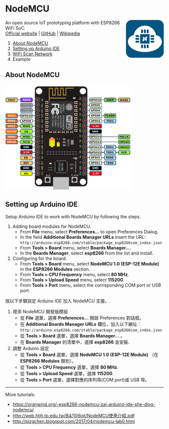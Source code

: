 # NodeMCU
<img src="img/nodemcu_400.jpg" width="120" align="right" />

An open source IoT prototyping platform with ESP8266 WiFi SoC.\
[Official website](http://nodemcu.com/index_en.html) | [GitHub](https://github.com/nodemcu) | [Wikipedia](https://en.wikipedia.org/wiki/NodeMCU)

1. [About NodeMCU](#about-nodemcu)
1. [Setting up Arduino IDE](#setting-up-arduino-ide)
1. [WiFi Scan Network](WiFi-Scan-Network)
1. Example

## About NodeMCU
<img src="img/nodemcu_pinout.png" width="400" />

## Setting up Arduino IDE
Setup Arduino IDE to work with NodeMCU by following the steps.
1. Adding board modules for NodeMCU.
   * From __File__ menu, select __Preferences...__ to open Preferences Dialog.
   * In the field __Additional Boards Manager URLs__ insert the URL:\
     `http://arduino.esp8266.com/stable/package_esp8266com_index.json`
   * From __Tools > Board__ menu, select __Boards Manager...__.
   * In the __Boards Manager__, select __esp8266__ from the list and install.
2. Configuring for the board.
   * From __Tools > Board__ menu, select __NodeMCU 1.0 (ESP-12E Module)__ in the __ESP8266 Modules__ section.
   * From __Tools > CPU Frequency__ menu, select __80 MHz__.
   * From __Tools > Upload Speed__ menu, select __115200__.
   * From __Tools > Port__ menu, select the corrisponding COM port or USB port.

按以下步驟設定 Arduino IDE 加入 NodeMCU 支援。 
1. 增添 NodeMCU 開發版模組
   * 從 __File__ 選單，選擇 __Preferences...__ 開啟 Preferences 對話框。
   * 在 __Additional Boards Manager URLs__ 欄位，加入以下網址：\
     `http://arduino.esp8266.com/stable/package_esp8266com_index.json`
   * 從 __Tools > Board__ 選單，選擇 __Boards Manager...__ 。
   * 在 __Boards Manager__ 的清單中，選擇 __esp8266__ 並安裝.
2. 調整 Arduino 設定
   * 從 __Tools > Board__ 選單，選擇 __NodeMCU 1.0 (ESP-12E Module)__ （在 __ESP8266 Modules__ 類別）。
   * 從 __Tools > CPU Frequency__ 選單，選擇 __80 MHz__.
   * 從 __Tools > Upload Speed__ 選單，選擇 __115200__.
   * 從 __Tools > Port__ 選單，選擇對應的序列埠(COM port)或 USB 埠。

----
More tutorials:
* https://oranwind.org/-esp8266-nodemcu-zai-arduino-ide-she-ding-nodemcu/
* http://web.htjh.tp.edu.tw/B4/106iot/NodeMCU使用介紹.pdf
* http://pizgchen.blogspot.com/2017/04/nodemcu-lab0.html
